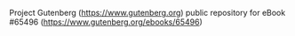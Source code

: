 Project Gutenberg (https://www.gutenberg.org) public repository for
eBook #65496 (https://www.gutenberg.org/ebooks/65496)
